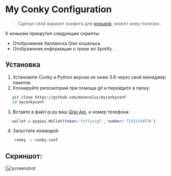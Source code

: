 # My Conky Configuration
> Сделал свой вариант конфига для [коньков](https://github.com/brndnmtthws/conky), может кому полезно.

К конькам прикрутил следующие скрипты:

- Отоброжение балланска Qiwi кошелька. 
- Отображение информации о треке ил Spotify.

## Установка
1. Установите Conky и Python версии не ниже 3.6 через свой менеджер пакетов.
2. Клонируйте репозиторий при помощи git и перейдите в папку:
 ```bash
    git clone https://github.com/monocolus/myconkyconf
    cd myconkyconf
```
3. Вставте в файл qi.py ваш [Qiwi Api](https://qiwi.com/api), и номер телефона:
 ```bash
    wallet = pyqiwi.Wallet(token='fsffysigf', number='71321334576')
```
4. Запустите командой:
```bash
    conky -c conky.conf
```

## Скриншот:

[![screenshot](https://github.com/monocolus/myconkyconf/blob/main/screen.png?raw=true)

